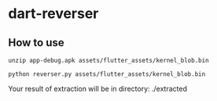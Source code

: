 # dart-reverser

## How to use

`unzip app-debug.apk assets/flutter_assets/kernel_blob.bin`

`python reverser.py assets/flutter_assets/kernel_blob.bin`

Your result of extraction will be in directory: ./extracted